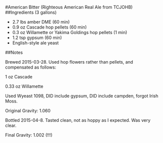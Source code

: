 #American Bitter (Righteous American Real Ale from TCJOHB)
##Ingredients (3 gallons)

* 2.7 lbs amber DME (60 min)
* 0.9 oz Cascade hop pellets (60 min)
* 0.3 oz Willamette or Yakima Goldings hop pellets (1 min)
* 1.2 tsp gypsum (60 min)
* English-style ale yeast

##Notes

Brewed 2015-03-28. Used hop flowers rather than pellets, and compensated as follows:

1 oz Cascade

0.33 oz Willamette

Used Wyeast 1098, DID include gypsum, DID include campden, forgot Irish Moss.

Original Gravity: 1.060

Bottled 2015-04-8. Tasted clean, not as hoppy as I expected. Was very clear.

Final Gravity: 1.002 (!!!)
